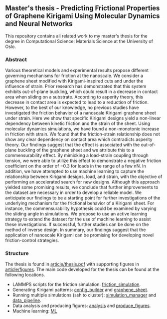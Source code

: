 ## Master's thesis - Predicting Frictional Properties of Graphene Kirigami Using Molecular Dynamics and Neural Networks

This repository contains all related work to my master's thesis for the degree in Computational Science: Materials Science at the University of Oslo.

### Abstract
Various theoretical models and experimental results propose different governing mechanisms for friction at the nanoscale. We consider a graphene sheet modified with Kirigami-inspired cuts and under the influence of strain. Prior research has demonstrated that this system exhibits out-of-plane buckling, which could result in a decrease in contact area when sliding on a substrate. According to asperity theory, this decrease in contact area is expected to lead to a reduction of friction. However, to the best of our knowledge, no previous studies have investigated the friction behavior of a nanoscale Kirigami graphene sheet under strain. Here we show that specific Kirigami designs yield a non-linear dependency between kinetic friction and the strain of the sheet. Using molecular dynamics simulations, we have found a non-monotonic increase in friction with strain. We found that the friction-strain relationship does not show any clear dependency on contact area which contradicts asperity theory. Our findings suggest that the effect is associated with the out-of-plane buckling of the graphene sheet and we attribute this to a commensurability effect. By mimicking a load-strain coupling through tension, we were able to utilize this effect to demonstrate a negative friction coefficient on the order of −0.3 for loads in the range of a few nN. In addition, we have attempted to use machine learning to capture the relationship between Kirigami designs, load, and strain, with the objective of performing an accelerated search for new designs. Although this approach yielded some promising results, we conclude that further improvements to the dataset are necessary in order to develop a reliable model. We anticipate our findings to be a starting point for further investigations of the underlying mechanism for the frictional behavior of a Kirigami sheet. For instance, the commensurability hypothesis could be examined by varying the sliding angle in simulations. We propose to use an active learning strategy to extend the dataset for the use of machine learning to assist these investigations. If successful, further studies can be done on the method of inverse design. In summary, our findings suggest that the application of nanoscale Kirigami can be promising for developing novel friction-control strategies.

### Structure
The thesis is found in [article/thesis.pdf](article/thesis.pdf) with supporting figures in  [article/figures](article/figures). 
The main code developed for the thesis can be found at the following locations.
- LAMMPS scripts for the friction simulation: [friction_simulation](friction_simulation). 
- Generating Kirigami patterns: [config_builder](config_builder) and [graphene_sheet](graphene_sheet). 
- Running multiple simulations (ssh to cluster): [simulation_manager](simulation_manager) and [data_pipeline](data_pipeline). 
- Data analysis and producing figures: [analysis](analysis) and [produce_figures](produce_figures).
- Machine learning: [ML](ML)